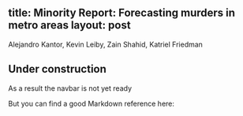 title: Minority Report: Forecasting murders in metro areas
layout: post
---

Alejandro Kantor, Kevin Leiby, Zain Shahid, Katriel Friedman

## Under construction

As a result the navbar is not yet ready

But you can find a good Markdown reference here: [](https://raw.githubusercontent.com/barryclark/www.jekyllnow.com/gh-pages/_posts/2014-6-19-Markdown-Style-Guide.md)

